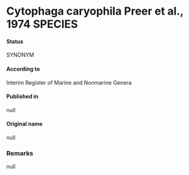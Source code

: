 # Cytophaga caryophila Preer et al., 1974 SPECIES

#### Status
SYNONYM

#### According to
Interim Register of Marine and Nonmarine Genera

#### Published in
null

#### Original name
null

### Remarks
null